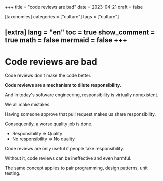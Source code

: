 +++
title = "code reviews are bad"
date = 2023-04-21
draft = false

[taxonomies]
categories = ["culture"]
tags = ["culture"]

[extra]
lang = "en"
toc = true
show_comment = true
math = false
mermaid = false
+++
---

# Code reviews are bad

Code reviews don't make the code better.

**Code reviews are a mechanism to dilute responsibility.**

And in today's software engineering, responsibility is virtually nonexistent.

We all make mistakes.

Having someone approve that pull request makes us share responsibility.

Consequently, a worse quality job is done.

- Responsibility => Quality
- No responsibility => No quality

Code reviews are only useful if people take responsibility.

Without it, code reviews can be ineffective and even harmful.

The same concept applies to pair programming, design patterns, unit testing.